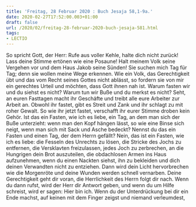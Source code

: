 ```yaml
---
title: 'Freitag, 28 Februar 2020 : Buch Jesaja 58,1-9a.'
date: 2020-02-27T17:52:00.003+01:00
draft: false
url: /2020/02/freitag-28-februar-2020-buch-jesaja-581.html
tags: 
- LECTIO
---
```


So spricht Gott, der Herr: Rufe aus voller Kehle, halte dich nicht zurück! Lass deine Stimme ertönen wie eine Posaune! Halt meinem Volk seine Vergehen vor und dem Haus Jakob seine Sünden! Sie suchen mich Tag für Tag; denn sie wollen meine Wege erkennen. Wie ein Volk, das Gerechtigkeit übt und das vom Recht seines Gottes nicht ablässt, so fordern sie von mir ein gerechtes Urteil und möchten, dass Gott ihnen nah ist. Warum fasten wir und du siehst es nicht? Warum tun wir Buße und du merkst es nicht? Seht, an euren Fasttagen macht ihr Geschäfte und treibt alle eure Arbeiter zur Arbeit an. Obwohl ihr fastet, gibt es Streit und Zank und ihr schlagt zu mit roher Gewalt. So wie ihr jetzt fastet, verschafft ihr eurer Stimme droben kein Gehör. Ist das ein Fasten, wie ich es liebe, ein Tag, an dem man sich der Buße unterzieht: wenn man den Kopf hängen lässt, so wie eine Binse sich neigt, wenn man sich mit Sack und Asche bedeckt? Nennst du das ein Fasten und einen Tag, der dem Herrn gefällt? Nein, das ist ein Fasten, wie ich es liebe: die Fesseln des Unrechts zu lösen, die Stricke des Jochs zu entfernen, die Versklavten freizulassen, jedes Joch zu zerbrechen, an die Hungrigen dein Brot auszuteilen, die obdachlosen Armen ins Haus aufzunehmen, wenn du einen Nackten siehst, ihn zu bekleiden und dich deinen Verwandten nicht zu entziehen. Dann wird dein Licht hervorbrechen wie die Morgenröte und deine Wunden werden schnell vernarben. Deine Gerechtigkeit geht dir voran, die Herrlichkeit des Herrn folgt dir nach. Wenn du dann rufst, wird der Herr dir Antwort geben, und wenn du um Hilfe schreist, wird er sagen: Hier bin ich. Wenn du der Unterdrückung bei dir ein Ende machst, auf keinen mit dem Finger zeigst und niemand verleumdest,